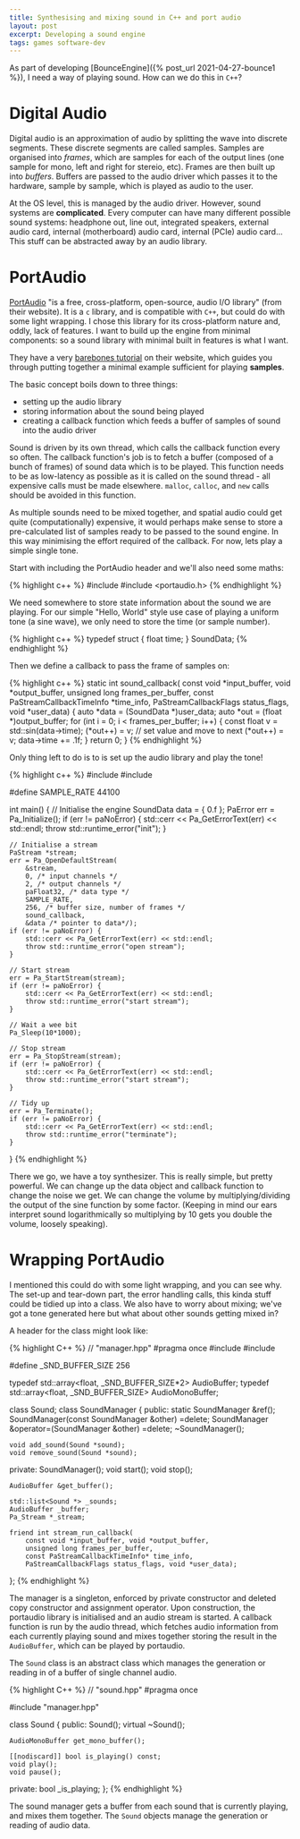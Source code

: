 ```yaml
---
title: Synthesising and mixing sound in C++ and port audio
layout: post
excerpt: Developing a sound engine
tags: games software-dev
---
```


As part of developing [BounceEngine]({% post_url 2021-04-27-bounce1 %}), I
need a way of playing sound. How can we do this in `C++`?

# Digital Audio

Digital audio is an approximation of audio by splitting the wave into discrete
segments. These discrete segments are called samples. Samples are organised into
*frames*, which are samples for each of the output lines (one sample for mono,
left and right for stereio, etc). Frames are then built up into *buffers*.
Buffers are passed to the audio driver which passes it to the hardware, sample
by sample, which is played as audio to the user.

At the OS level, this is managed by the audio driver. However, sound systems are
**complicated**. Every computer can have many different possible sound systems:
headphone out, line out, integrated speakers, external audio card, internal
(motherboard) audio card, internal (PCIe) audio card... This stuff can be
abstracted away by an audio library.

# PortAudio

[PortAudio](http://www.portaudio.com/) "is a free, cross-platform, open-source,
audio I/O library" (from their website). It is a `c` library, and is compatible
with `C++`, but could do with some light wrapping. I chose this library for its
cross-platform nature and, oddly, lack of features. I want to build up the
engine from minimal components: so a sound library with minimal built in
features is what I want.

They have a very [barebones
tutorial](http://files.portaudio.com/docs/v19-doxydocs/tutorial_start.html) on
their website, which guides you through putting together a minimal example
sufficient for playing **samples**.

The basic concept boils down to three things:
- setting up the audio library
- storing information about the sound being played
- creating a callback function which feeds a buffer of samples of sound into the audio
  driver

Sound is driven by its own thread, which calls the callback function every so
often. The callback function's job is to fetch a buffer (composed of a bunch of
frames) of sound data which is to be played. This function needs to be as
low-latency as possible as it is called on the sound thread - all expensive
calls must be made elsewhere. `malloc`, `calloc`, and `new` calls should be
avoided in this function.

As multiple sounds need to be mixed together, and spatial audio could get
quite (computationally) expensive, it would perhaps make sense to store a
pre-calculated list of samples ready to be passed to the sound engine. In this
way minimising the effort required of the callback. For now, lets play a simple
single tone.

Start with including the PortAudio header and we'll also need some maths:

{% highlight c++ %}
#include <cmath>
#include <portaudio.h>
{% endhighlight %}

We need somewhere to store state information about the sound we are playing. For
our simple "Hello, World" style use case of playing a uniform tone (a sine
wave), we only need to store the time (or sample number).

{% highlight c++ %}
typedef struct {
  float time;
} SoundData;
{% endhighlight %}

Then we define a callback to pass the frame of samples on:

{% highlight c++ %}
static int sound_callback(
        const void *input_buffer, void *output_buffer,
        unsigned long frames_per_buffer,
        const PaStreamCallbackTimeInfo *time_info,
        PaStreamCallbackFlags status_flags,
        void *user_data)
{
    auto *data = (SoundData *)user_data;
    auto *out = (float *)output_buffer;
    for (int i = 0; i < frames_per_buffer; i++) {
        const float v = std::sin(data->time);
        (*out++) = v; // set value and move to next
        (*out++) = v;
        data->time += .1f;
    }
    return 0;
}
{% endhighlight %}

Only thing left to do is to is set up the audio library and play the tone!

{% highlight c++ %}
#include <stdexcept>
#include <iostream>

#define SAMPLE_RATE 44100

int main()
{
    // Initialise the engine
    SoundData data = { 0.f };
    PaError err = Pa_Initialize();
    if (err != paNoError) {
        std::cerr << Pa_GetErrorText(err) << std::endl;
        throw std::runtime_error("init");
    }

    // Initialise a stream
    PaStream *stream;
    err = Pa_OpenDefaultStream(
        &stream,
        0, /* input channels */
        2, /* output channels */
        paFloat32, /* data type */
        SAMPLE_RATE,
        256, /* buffer size, number of frames */
        sound_callback,
        &data /* pointer to data*/);
    if (err != paNoError) {
        std::cerr << Pa_GetErrorText(err) << std::endl;
        throw std::runtime_error("open stream");
    }

    // Start stream
    err = Pa_StartStream(stream);
    if (err != paNoError) {
        std::cerr << Pa_GetErrorText(err) << std::endl;
        throw std::runtime_error("start stream");
    }

    // Wait a wee bit
    Pa_Sleep(10*1000);

    // Stop stream
    err = Pa_StopStream(stream);
    if (err != paNoError) {
        std::cerr << Pa_GetErrorText(err) << std::endl;
        throw std::runtime_error("start stream");
    }

    // Tidy up
    err = Pa_Terminate();
    if (err != paNoError) {
        std::cerr << Pa_GetErrorText(err) << std::endl;
        throw std::runtime_error("terminate");
    }
}
{% endhighlight %}

There we go, we have a toy synthesizer. This is really simple, but pretty
powerful. We can change up the data object and callback function to change the
noise we get. We can change the volume by multiplying/dividing the output of the
sine function by some factor. (Keeping in mind our ears interpret sound
logarithmically so multiplying by 10 gets you double the volume, loosely
speaking).

# Wrapping PortAudio

I mentioned this could do with some light wrapping, and you can see why. The
set-up and tear-down part, the error handling calls, this kinda stuff could be
tidied up into a class. We also have to worry about mixing; we've got a tone
generated here but what about other sounds getting mixed in?

A header for the class might look like:

{% highlight C++ %}
// "manager.hpp"
#pragma once
#include <list>
#include <array>

#define _SND_BUFFER_SIZE 256

typedef std::array<float, _SND_BUFFER_SIZE*2> AudioBuffer;
typedef std::array<float, _SND_BUFFER_SIZE> AudioMonoBuffer;

class Sound;
class SoundManager {
public:
    static SoundManager &ref();
    SoundManager(const SoundManager &other) =delete;
    SoundManager &operator=(SoundManager &other) =delete;
    ~SoundManager();

    void add_sound(Sound *sound);
    void remove_sound(Sound *sound);

private:
    SoundManager();
    void start();
    void stop();

    AudioBuffer &get_buffer();

    std::list<Sound *> _sounds;
    AudioBuffer _buffer;
    Pa_Stream *_stream;

    friend int stream_run_callback(
        const void *input_buffer, void *output_buffer,
        unsigned long frames_per_buffer,
        const PaStreamCallbackTimeInfo* time_info,
        PaStreamCallbackFlags status_flags, void *user_data);
};
{% endhighlight %}

The manager is a singleton, enforced by private constructor and deleted copy
constructor and assignment operator. Upon construction, the portaudio library is
initialised and an audio stream is started. A callback function is run by the
audio thread, which fetches audio information from each currently playing sound
and mixes together storing the result in the `AudioBuffer`, which can be played
by portaudio.

The `Sound` class is an abstract class which manages the generation or reading
in of a buffer of single channel audio.

{% highlight C++ %}
// "sound.hpp"
#pragma once

#include "manager.hpp"

class Sound {
public:
    Sound();
    virtual ~Sound();

    AudioMonoBuffer get_mono_buffer();

    [[nodiscard]] bool is_playing() const;
    void play();
    void pause();

private:
    bool _is_playing;
};
{% endhighlight %}

The sound manager gets a buffer from each sound that is currently playing, and
mixes them together. The `Sound` objects manage the generation or reading of
audio data.


